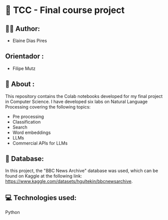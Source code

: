 # 🤖 TCC - Final course project

## 👩‍💻  Author:
* Elaine Dias Pires

## Orientador :
* Filipe Mutz

## 🔎  About :
This repository contains the Colab notebooks developed for my final project in Computer Science. I have developed six labs on Natural Language Processing covering the following topics:

* Pre processing
* Classification
* Search
* Word embeddings
* LLMs
* Commercial APIs for LLMs


## 🎲 Database:
In this project, the "BBC News Archive" database was used, which can be found on Kaggle at the following link: https://www.kaggle.com/datasets/hgultekin/bbcnewsarchive.

## 💻 Technologies used:
Python 